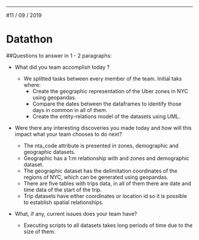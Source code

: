 ******************************************************************
#11 / 09 / 2019   
# Datathon

##Questions to answer in 1 - 2 paragraphs:

* What did you team accomplish today ?

  * We splitted tasks between every member of the team. Initial taks where:
    * Create the geographic representation of the Uber zones in NYC using geopandas.
    * Compare the dates between the dataframes to identify those days in common in all of them.
    * Create the entity-relations model of the datasets using UML.

* Were there any interesting discoveries you made today and how will this impact what your team chooses to do next?

  * The nta_code attribute is presented in zones, demographic and geographic datasets.
  * Geographic has a 1:m relationship with and zones and demographic dataset.
  * The geographic dataset has the delimitation coordinates of the regions of NYC, which can be generated using geopandas.
  * There are five tables with trips data, in all of them there are date and time data of the start of the trip.
  * Trip datasets have either coordinates or location id so it is possible to establish spatial relationships.

* What, if any, current issues does your team have?

  * Executing scripts to all datasets takes long periods of time due to the size of them.